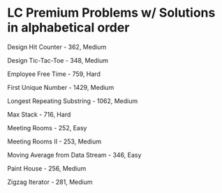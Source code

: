# LC Premium Problems w/ Solutions in alphabetical order
Design Hit Counter - 362, Medium

Design Tic-Tac-Toe - 348, Medium

Employee Free Time - 759, Hard

First Unique Number - 1429, Medium

Longest Repeating Substring - 1062, Medium

Max Stack - 716, Hard

Meeting Rooms - 252, Easy

Meeting Rooms II - 253, Medium

Moving Average from Data Stream - 346, Easy

Paint House - 256, Medium

Zigzag Iterator - 281, Medium

